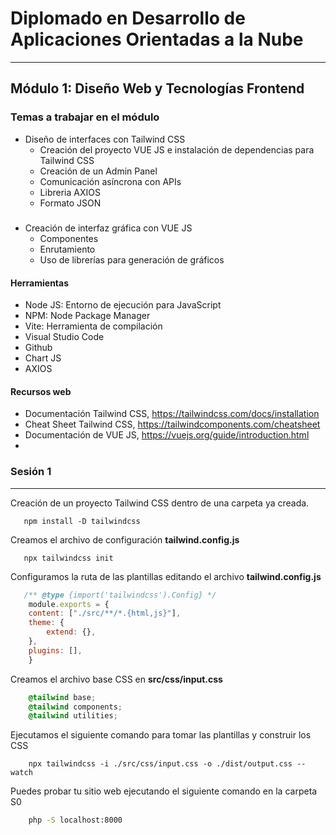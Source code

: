 # Diplomado en Desarrollo de Aplicaciones Orientadas a la Nube
___

## Módulo 1: Diseño Web y Tecnologías Frontend

### Temas a trabajar en el módulo

- Diseño de interfaces con Tailwind CSS
  - Creación del proyecto VUE JS e instalación de dependencias para Tailwind CSS
  - Creación de un Admin Panel
  - Comunicación asíncrona con APIs
  - Libreria AXIOS
  - Formato JSON
   
#####

- Creación de interfaz gráfica con VUE JS
    - Componentes
    - Enrutamiento
    - Uso de librerías para generación de gráficos

#### Herramientas 
- Node JS: Entorno de ejecución para JavaScript
- NPM: Node Package Manager
- Vite: Herramienta de compilación
- Visual Studio Code
- Github
- Chart JS
- AXIOS

#### Recursos web
- Documentación Tailwind CSS, https://tailwindcss.com/docs/installation
- Cheat Sheet Tailwind CSS, https://tailwindcomponents.com/cheatsheet
- Documentación de VUE JS, https://vuejs.org/guide/introduction.html
-  

### Sesión 1
---

Creación de un proyecto Tailwind CSS dentro de una carpeta ya creada.
```console
   npm install -D tailwindcss
```

Creamos el archivo de configuración **tailwind.config.js** 
```console
   npx tailwindcss init
```

Configuramos la ruta de las plantillas editando el archivo **tailwind.config.js**
```js
   /** @type {import('tailwindcss').Config} */
    module.exports = {
    content: ["./src/**/*.{html,js}"],
    theme: {
        extend: {},
    },
    plugins: [],
    }
```

Creamos el archivo base CSS en **src/css/input.css**
```css
    @tailwind base;
    @tailwind components;
    @tailwind utilities;
```

Ejecutamos el siguiente comando para tomar las plantillas y construir los CSS
```console
    npx tailwindcss -i ./src/css/input.css -o ./dist/output.css --watch
```

Puedes probar tu sitio web ejecutando el siguiente comando en la carpeta S0
```bash
    php -S localhost:8000
```
